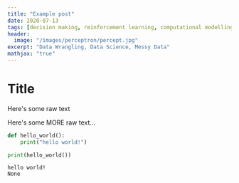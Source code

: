 ```yaml
---
title: "Example post"
date: 2020-07-13
tags: [decision making, reinforcement learning, computational modelling]
header:
  image: "/images/perceptron/percept.jpg"
excerpt: "Data Wrangling, Data Science, Messy Data"
mathjax: "true"
---
```



# Title
Here's some raw text

Here's some MORE raw text...


```python
def hello_world():
    print("hello world!")

print(hello_world())
```

    hello world!
    None



```python

```
